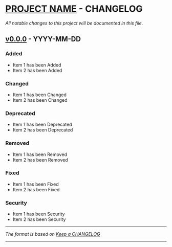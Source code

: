 # [PROJECT NAME][] - CHANGELOG

*All notable changes to this project will be documented in this file.*

## [v0.0.0][] - YYYY-MM-DD
### Added
-   Item 1 has been Added
-   Item 2 has been Added

### Changed
-   Item 1 has been Changed
-   Item 2 has been Changed

### Deprecated
-   Item 1 has been Deprecated
-   Item 2 has been Deprecated

### Removed
-   Item 1 has been Removed
-   Item 2 has been Removed

### Fixed
-   Item 1 has been Fixed
-   Item 2 has been Fixed

### Security
-   Item 1 has been Security
-   Item 2 has been Security

---

*The format is based on [Keep a CHANGELOG](http://keepachangelog.com)*

---
[PROJECT NAME]: https://url-to-project-on-git.com
[v0.0.0]: https://link-to-changelog.com
